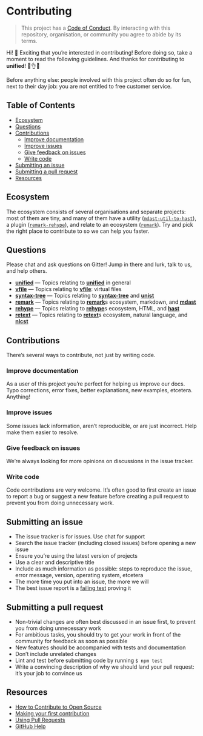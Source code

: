 # Contributing

> This project has a [Code of Conduct][coc].  By interacting with this
> repository, organisation, or community you agree to abide by its terms.

Hi!  👋 Exciting that you’re interested in contributing!  Before doing so, take
a moment to read the following guidelines.  And thanks for contributing to
**unified**!  👏👌✨

Before anything else: people involved with this project often do so for fun,
next to their day job: you are not entitled to free customer service.

## Table of Contents

*   [Ecosystem](#ecosystem)
*   [Questions](#questions)
*   [Contributions](#contributions)
    *   [Improve documentation](#improve-documentation)
    *   [Improve issues](#improve-issues)
    *   [Give feedback on issues](#give-feedback-on-issues)
    *   [Write code](#write-code)
*   [Submitting an issue](#submitting-an-issue)
*   [Submitting a pull request](#submitting-a-pull-request)
*   [Resources](#resources)

## Ecosystem

The ecosystem consists of several organisations and separate projects: most of
them are tiny, and many of them have a utility
([`mdast-util-to-hast`][mdast-util-to-hast]), a plugin
([`remark-rehype`][remark-rehype]), and relate to an ecosystem
([`remark`][remark]).  Try and pick the right place to contribute to so we can
help you faster.

## Questions

Please chat and ask questions on Gitter!  Jump in there and lurk, talk to us,
and help others.

*   [**unified**](https://gitter.im/unifiedjs/Lobby)
    — Topics relating to [**unified**][unified] in general
*   [**vfile**](https://gitter.im/vfile/Lobby)
    — Topics relating to [**vfile**][vfile]: virtual files
*   [**syntax-tree**](https://gitter.im/syntax-tree/Lobby)
    — Topics relating to [**syntax-tree**][syntax-tree] and [**unist**][unist]
*   [**remark**](https://gitter.im/wooorm/remark)
    — Topics relating to [**remark**][remark]s ecosystem, markdown,
    and [**mdast**][mdast]
*   [**rehype**](https://gitter.im/wooorm/rehype)
    — Topics relating to [**rehype**][rehype]s ecosystem, HTML,
    and [**hast**][hast]
*   [**retext**](https://gitter.im/wooorm/retext)
    — Topics relating to [**retext**][retext]s ecosystem, natural language,
    and [**nlcst**][nlcst]

## Contributions

There’s several ways to contribute, not just by writing code.

### Improve documentation

As a user of this project you’re perfect for helping us improve our docs.
Typo corrections, error fixes, better explanations, new examples, etcetera.
Anything!

### Improve issues

Some issues lack information, aren’t reproducible, or are just incorrect.
Help make them easier to resolve.

### Give feedback on issues

We’re always looking for more opinions on discussions in the issue tracker.

### Write code

Code contributions are very welcome.  It’s often good to first create an issue
to report a bug or suggest a new feature before creating a pull request to
prevent you from doing unnecessary work.

## Submitting an issue

*   The issue tracker is for issues.  Use chat for support
*   Search the issue tracker (including closed issues) before opening a new
    issue
*   Ensure you’re using the latest version of projects
*   Use a clear and descriptive title
*   Include as much information as possible: steps to reproduce the issue,
    error message, version, operating system, etcetera
*   The more time you put into an issue, the more we will
*   The best issue report is a [failing test][unit-test] proving it

## Submitting a pull request

*   Non-trivial changes are often best discussed in an issue first, to prevent
    you from doing unnecessary work
*   For ambitious tasks, you should try to get your work in front of the
    community for feedback as soon as possible
*   New features should be accompanied with tests and documentation
*   Don’t include unrelated changes
*   Lint and test before submitting code by running `$ npm test`
*   Write a convincing description of why we should land your pull request:
    it’s your job to convince us

## Resources

*   [How to Contribute to Open Source](https://opensource.guide/how-to-contribute/)
*   [Making your first contribution](https://medium.com/@vadimdemedes/making-your-first-contribution-de6576ddb190)
*   [Using Pull Requests](https://help.github.com/articles/about-pull-requests/)
*   [GitHub Help](https://help.github.com)

[coc]: https://github.com/unifiedjs/unified/blob/master/code-of-conduct.md

[vfile]: https://github.com/vfile

[syntax-tree]: https://github.com/syntax-tree

[unist]: https://github.com/syntax-tree/unist

[mdast]: https://github.com/syntax-tree/mdast

[nlcst]: https://github.com/syntax-tree/nlcst

[hast]: https://github.com/syntax-tree/hast

[unified]: https://github.com/unifiedjs/unified

[remark]: https://github.com/wooorm/remark

[retext]: https://github.com/wooorm/retext

[rehype]: https://github.com/wooorm/rehype

[mdast-util-to-hast]: https://github.com/syntax-tree/mdast-util-to-hast

[remark-rehype]: https://github.com/wooorm/remark-rehype

[unit-test]: https://twitter.com/sindresorhus/status/579306280495357953
